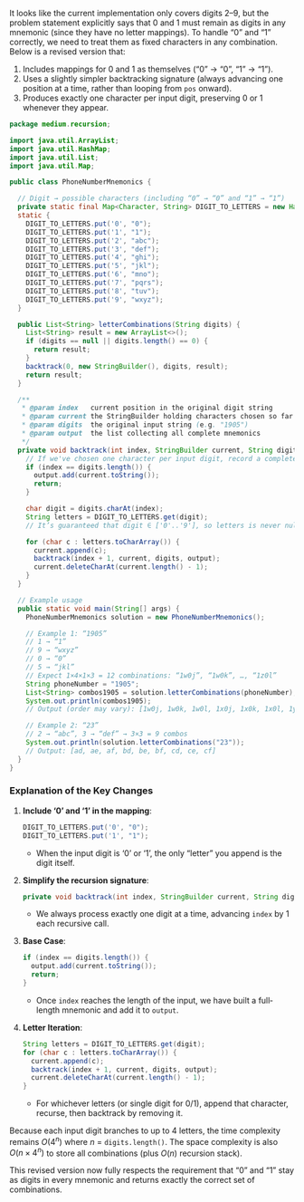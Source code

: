 It looks like the current implementation only covers digits 2–9, but the problem statement explicitly says that 0 and 1 must remain as digits in any mnemonic (since they have no letter mappings). To handle “0” and “1” correctly, we need to treat them as fixed characters in any combination. Below is a revised version that:

1. Includes mappings for 0 and 1 as themselves (“0” → “0”, “1” → “1”).
2. Uses a slightly simpler backtracking signature (always advancing one position at a time, rather than looping from `pos` onward).
3. Produces exactly one character per input digit, preserving 0 or 1 whenever they appear.

```java
package medium.recursion;

import java.util.ArrayList;
import java.util.HashMap;
import java.util.List;
import java.util.Map;

public class PhoneNumberMnemonics {

  // Digit → possible characters (including “0” → “0” and “1” → “1”)
  private static final Map<Character, String> DIGIT_TO_LETTERS = new HashMap<>();
  static {
    DIGIT_TO_LETTERS.put('0', "0");
    DIGIT_TO_LETTERS.put('1', "1");
    DIGIT_TO_LETTERS.put('2', "abc");
    DIGIT_TO_LETTERS.put('3', "def");
    DIGIT_TO_LETTERS.put('4', "ghi");
    DIGIT_TO_LETTERS.put('5', "jkl");
    DIGIT_TO_LETTERS.put('6', "mno");
    DIGIT_TO_LETTERS.put('7', "pqrs");
    DIGIT_TO_LETTERS.put('8', "tuv");
    DIGIT_TO_LETTERS.put('9', "wxyz");
  }

  public List<String> letterCombinations(String digits) {
    List<String> result = new ArrayList<>();
    if (digits == null || digits.length() == 0) {
      return result;
    }
    backtrack(0, new StringBuilder(), digits, result);
    return result;
  }

  /**
   * @param index   current position in the original digit string
   * @param current the StringBuilder holding characters chosen so far
   * @param digits  the original input string (e.g. "1905")
   * @param output  the list collecting all complete mnemonics
   */
  private void backtrack(int index, StringBuilder current, String digits, List<String> output) {
    // If we've chosen one character per input digit, record a complete mnemonic
    if (index == digits.length()) {
      output.add(current.toString());
      return;
    }

    char digit = digits.charAt(index);
    String letters = DIGIT_TO_LETTERS.get(digit);
    // It’s guaranteed that digit ∈ ['0'..'9'], so letters is never null.

    for (char c : letters.toCharArray()) {
      current.append(c);
      backtrack(index + 1, current, digits, output);
      current.deleteCharAt(current.length() - 1);
    }
  }

  // Example usage
  public static void main(String[] args) {
    PhoneNumberMnemonics solution = new PhoneNumberMnemonics();

    // Example 1: “1905”
    // 1 → “1”
    // 9 → “wxyz”
    // 0 → “0”
    // 5 → “jkl”
    // Expect 1×4×1×3 = 12 combinations: “1w0j”, “1w0k”, …, “1z0l”
    String phoneNumber = "1905";
    List<String> combos1905 = solution.letterCombinations(phoneNumber);
    System.out.println(combos1905);
    // Output (order may vary): [1w0j, 1w0k, 1w0l, 1x0j, 1x0k, 1x0l, 1y0j, 1y0k, 1y0l, 1z0j, 1z0k, 1z0l]

    // Example 2: “23”
    // 2 → “abc”, 3 → “def” → 3×3 = 9 combos
    System.out.println(solution.letterCombinations("23"));
    // Output: [ad, ae, af, bd, be, bf, cd, ce, cf]
  }
}
```

### Explanation of the Key Changes

1. **Include ‘0’ and ‘1’ in the mapping**:

   ```java
   DIGIT_TO_LETTERS.put('0', "0");
   DIGIT_TO_LETTERS.put('1', "1");
   ```

   * When the input digit is ‘0’ or ‘1’, the only “letter” you append is the digit itself.

2. **Simplify the recursion signature**:

   ```java
   private void backtrack(int index, StringBuilder current, String digits, List<String> output)
   ```

   * We always process exactly one digit at a time, advancing `index` by 1 each recursive call.

3. **Base Case**:

   ```java
   if (index == digits.length()) {
     output.add(current.toString());
     return;
   }
   ```

   * Once `index` reaches the length of the input, we have built a full‐length mnemonic and add it to `output`.

4. **Letter Iteration**:

   ```java
   String letters = DIGIT_TO_LETTERS.get(digit);
   for (char c : letters.toCharArray()) {
     current.append(c);
     backtrack(index + 1, current, digits, output);
     current.deleteCharAt(current.length() - 1);
   }
   ```

   * For whichever letters (or single digit for 0/1), append that character, recurse, then backtrack by removing it.

Because each input digit branches to up to 4 letters, the time complexity remains $O(4^n)$ where $n$ = `digits.length()`. The space complexity is also $O(n \times 4^n)$ to store all combinations (plus $O(n)$ recursion stack).

This revised version now fully respects the requirement that “0” and “1” stay as digits in every mnemonic and returns exactly the correct set of combinations.
